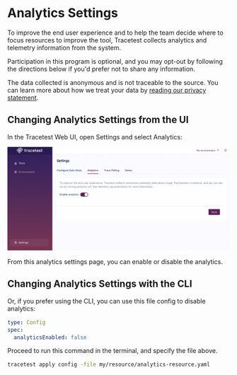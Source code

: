# Analytics Settings

To improve the end user experience and to help the team decide where to focus resources to improve the tool, Tracetest collects analytics and telemetry information from the system.

Participation in this program is optional, and you may opt-out by following the directions below if you'd prefer not to share any information.

The data collected is anonymous and is not traceable to the source. You can learn more about how we treat your data by [reading our privacy statement](https://kubeshop.io/privacy).

## Changing Analytics Settings from the UI

In the Tracetest Web UI, open Settings and select Analytics:

![Analytics Settings](./img/analytics-settings.png)

From this analytics settings page, you can enable or disable the analytics.

## Changing Analytics Settings with the CLI

Or, if you prefer using the CLI, you can use this file config to disable analytics:

```yaml
type: Config
spec:
  analyticsEnabled: false
```

Proceed to run this command in the terminal, and specify the file above.

```bash
tracetest apply config -file my/resource/analytics-resource.yaml
```

